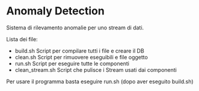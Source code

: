 # Anomaly Detection

Sistema di rilevamento anomalie per uno stream di dati.

Lista dei file:

- build.sh Script per compilare tutti i file e creare il DB
- clean.sh Script per rimuovere eseguibili e file oggetto
- run.sh Script per eseguire tutte le componenti
- clean_stream.sh Script che pulisce i Stream usati dai componenti

Per usare il programma basta eseguire run.sh (dopo aver eseguito build.sh)
